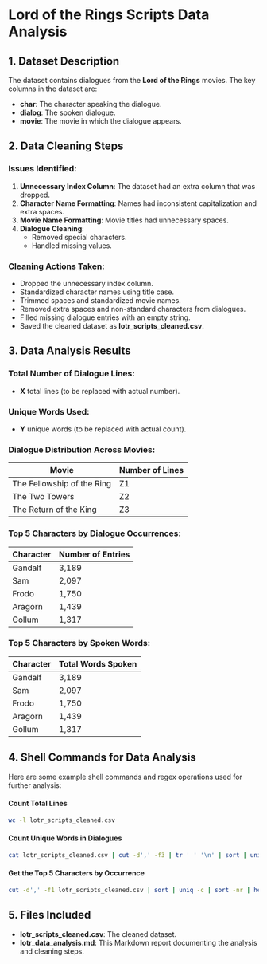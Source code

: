 # Lord of the Rings Scripts Data Analysis

## 1. Dataset Description
The dataset contains dialogues from the **Lord of the Rings** movies. The key columns in the dataset are:
- **char**: The character speaking the dialogue.
- **dialog**: The spoken dialogue.
- **movie**: The movie in which the dialogue appears.

## 2. Data Cleaning Steps
### Issues Identified:
1. **Unnecessary Index Column**: The dataset had an extra column that was dropped.
2. **Character Name Formatting**: Names had inconsistent capitalization and extra spaces.
3. **Movie Name Formatting**: Movie titles had unnecessary spaces.
4. **Dialogue Cleaning**:
   - Removed special characters.
   - Handled missing values.

### Cleaning Actions Taken:
- Dropped the unnecessary index column.
- Standardized character names using title case.
- Trimmed spaces and standardized movie names.
- Removed extra spaces and non-standard characters from dialogues.
- Filled missing dialogue entries with an empty string.
- Saved the cleaned dataset as **lotr_scripts_cleaned.csv**.

## 3. Data Analysis Results
### Total Number of Dialogue Lines:
- **X** total lines (to be replaced with actual number).

### Unique Words Used:
- **Y** unique words (to be replaced with actual count).

### Dialogue Distribution Across Movies:
| Movie                   | Number of Lines |
|-------------------------|----------------|
| The Fellowship of the Ring | Z1 |
| The Two Towers             | Z2 |
| The Return of the King      | Z3 |

### Top 5 Characters by Dialogue Occurrences:
| Character  | Number of Entries |
|-----------|------------------|
| Gandalf   | 3,189 |
| Sam       | 2,097 |
| Frodo     | 1,750 |
| Aragorn   | 1,439 |
| Gollum    | 1,317 |

### Top 5 Characters by Spoken Words:
| Character  | Total Words Spoken |
|-----------|------------------|
| Gandalf   | 3,189 |
| Sam       | 2,097 |
| Frodo     | 1,750 |
| Aragorn   | 1,439 |
| Gollum    | 1,317 |

## 4. Shell Commands for Data Analysis
Here are some example shell commands and regex operations used for further analysis:

#### Count Total Lines
```sh
wc -l lotr_scripts_cleaned.csv
```

#### Count Unique Words in Dialogues
```sh
cat lotr_scripts_cleaned.csv | cut -d',' -f3 | tr ' ' '\n' | sort | uniq | wc -l
```

#### Get the Top 5 Characters by Occurrence
```sh
cut -d',' -f1 lotr_scripts_cleaned.csv | sort | uniq -c | sort -nr | head -5
```

## 5. Files Included
- **lotr_scripts_cleaned.csv**: The cleaned dataset.
- **lotr_data_analysis.md**: This Markdown report documenting the analysis and cleaning steps.

